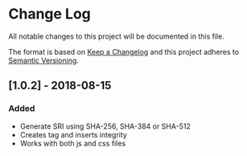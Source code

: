 # Change Log
All notable changes to this project will be documented in this file.

The format is based on [Keep a Changelog](http://keepachangelog.com/en/1.0.0/)
and this project adheres to [Semantic Versioning](http://semver.org/spec/v2.0.0.html).

## [1.0.2] - 2018-08-15
### Added
- Generate SRI using SHA-256, SHA-384 or SHA-512
- Creates tag and inserts integrity
- Works with both js and css files